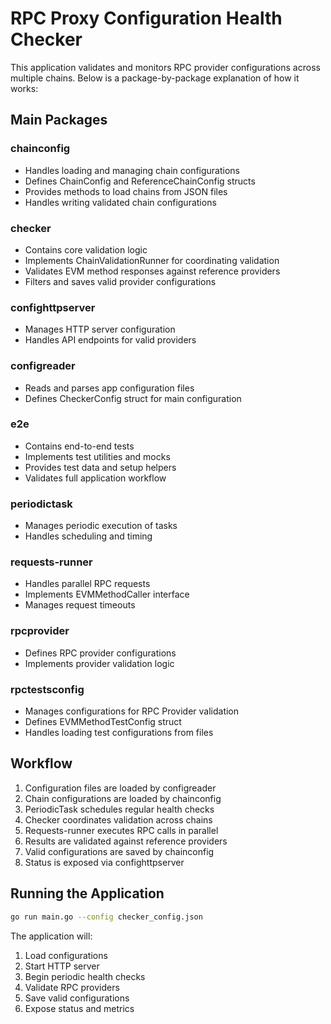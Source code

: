 # RPC Proxy Configuration Health Checker

This application validates and monitors RPC provider configurations across multiple chains. Below is a package-by-package explanation of how it works:

## Main Packages

### chainconfig
- Handles loading and managing chain configurations
- Defines ChainConfig and ReferenceChainConfig structs
- Provides methods to load chains from JSON files
- Handles writing validated chain configurations

### checker
- Contains core validation logic
- Implements ChainValidationRunner for coordinating validation
- Validates EVM method responses against reference providers
- Filters and saves valid provider configurations

### confighttpserver
- Manages HTTP server configuration
- Handles API endpoints for valid providers

### configreader
- Reads and parses app configuration files
- Defines CheckerConfig struct for main configuration

### e2e
- Contains end-to-end tests
- Implements test utilities and mocks
- Provides test data and setup helpers
- Validates full application workflow

### periodictask
- Manages periodic execution of tasks
- Handles scheduling and timing

### requests-runner
- Handles parallel RPC requests
- Implements EVMMethodCaller interface
- Manages request timeouts

### rpcprovider
- Defines RPC provider configurations
- Implements provider validation logic

### rpctestsconfig
- Manages configurations for RPC Provider validation
- Defines EVMMethodTestConfig struct
- Handles loading test configurations from files

## Workflow

1. Configuration files are loaded by configreader
2. Chain configurations are loaded by chainconfig
3. PeriodicTask schedules regular health checks
4. Checker coordinates validation across chains
5. Requests-runner executes RPC calls in parallel
6. Results are validated against reference providers
7. Valid configurations are saved by chainconfig
8. Status is exposed via confighttpserver

## Running the Application

```bash
go run main.go --config checker_config.json
```

The application will:
1. Load configurations
2. Start HTTP server
3. Begin periodic health checks
4. Validate RPC providers
5. Save valid configurations
6. Expose status and metrics

